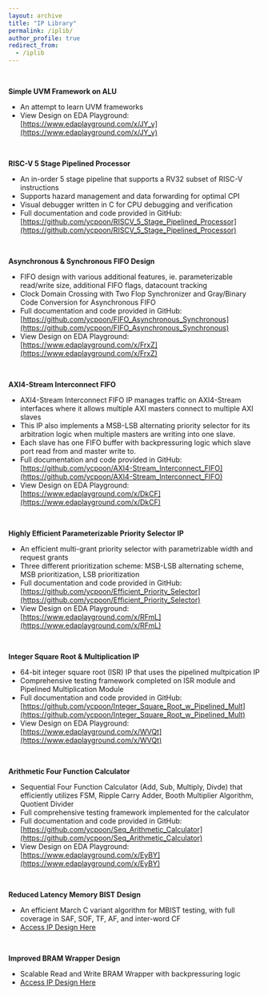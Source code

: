 ```yaml
---
layout: archive
title: "IP Library"
permalink: /iplib/
author_profile: true
redirect_from:
  - /iplib
---
```


&nbsp;

**Simple UVM Framework on ALU**
- An attempt to learn UVM frameworks
- View Design on EDA Playground: [https://www.edaplayground.com/x/JY_y](https://www.edaplayground.com/x/JY_y)

&nbsp;

**RISC-V 5 Stage Pipelined Processor**
- An in-order 5 stage pipeline that supports a RV32 subset of RISC-V instructions
- Supports hazard management and data forwarding for optimal CPI
- Visual debugger written in C for CPU debugging and verification
- Full documentation and code provided in GitHub: [https://github.com/ycpoon/RISCV_5_Stage_Pipelined_Processor](https://github.com/ycpoon/RISCV_5_Stage_Pipelined_Processor)

&nbsp;

**Asynchronous & Synchronous FIFO Design**
- FIFO design with various additional features, ie. parameterizable read/write size, additional FIFO flags, datacount tracking
- Clock Domain Crossing with Two Flop Synchronizer and Gray/Binary Code Conversion for Asynchronous FIFO
- Full documentation and code provided in GitHub: [https://github.com/ycpoon/FIFO_Asynchronous_Synchronous](https://github.com/ycpoon/FIFO_Asynchronous_Synchronous)
- View Design on EDA Playground: [https://www.edaplayground.com/x/FrxZ](https://www.edaplayground.com/x/FrxZ)

&nbsp;

**AXI4-Stream Interconnect FIFO**
- AXI4-Stream Interconnect FIFO IP manages traffic on AXI4-Stream interfaces where it allows multiple AXI masters connect to multiple AXI slaves
- This IP also implements a MSB-LSB alternating priority selector for its arbitration logic when multiple masters are writing into one slave.
- Each slave has one FIFO buffer with backpressuring logic which slave port read from and master write to.
- Full documentation and code provided in GitHub: [https://github.com/ycpoon/AXI4-Stream_Interconnect_FIFO](https://github.com/ycpoon/AXI4-Stream_Interconnect_FIFO)
- View Design on EDA Playground: [https://www.edaplayground.com/x/DkCF](https://www.edaplayground.com/x/DkCF)

&nbsp;

**Highly Efficient Parameterizable Priority Selector IP**
- An efficient multi-grant priority selector with parametrizable width and request grants
- Three different prioritization scheme: MSB-LSB alternating scheme, MSB prioritization, LSB prioritization
- Full documentation and code provided in GitHub: [https://github.com/ycpoon/Efficient_Priority_Selector](https://github.com/ycpoon/Efficient_Priority_Selector)
- View Design on EDA Playground: [https://www.edaplayground.com/x/RFmL](https://www.edaplayground.com/x/RFmL)

&nbsp;

**Integer Square Root & Multiplication IP**
- 64-bit integer square root (ISR) IP that uses the pipelined multpication IP 
- Comprehensive testing framework completed on ISR module and Pipelined Multiplication Module
- Full documentation and code provided in GitHub: [https://github.com/ycpoon/Integer_Square_Root_w_Pipelined_Mult](https://github.com/ycpoon/Integer_Square_Root_w_Pipelined_Mult)
- View Design on EDA Playground: [https://www.edaplayground.com/x/WVQt](https://www.edaplayground.com/x/WVQt)

&nbsp;

**Arithmetic Four Function Calculator**
- Sequential Four Function Calculator (Add, Sub, Multiply, Divde) that efficiently utilizes FSM, Ripple Carry Adder, Booth Multiplier Algorithm, Quotient Divider
- Full comprehensive testing framework implemented for the calculator
- Full documentation and code provided in GitHub: [https://github.com/ycpoon/Seq_Arithmetic_Calculator](https://github.com/ycpoon/Seq_Arithmetic_Calculator)
- View Design on EDA Playground: [https://www.edaplayground.com/x/EyBY](https://www.edaplayground.com/x/EyBY)

&nbsp;

**Reduced Latency Memory BIST Design**
- An efficient March C variant algorithm for MBIST testing, with full coverage in SAF, SOF, TF, AF, and inter-word CF
- [Access IP Design Here](https://www.edaplayground.com/x/Fr6S)

&nbsp;

**Improved BRAM Wrapper Design**
- Scalable Read and Write BRAM Wrapper with backpressuring logic
- [Access IP Design Here](https://www.edaplayground.com/x/YFYf)

&nbsp;


